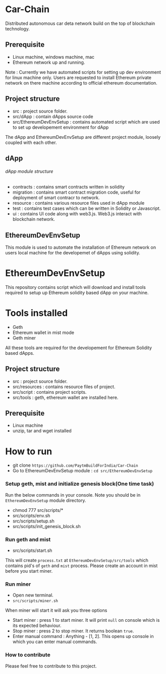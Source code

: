 # Car-Chain

Distributed autonomous car deta network build on the top of blockchain technology.

## Prerequisite
- Linux machine, windows machine, mac
- Ethereum network up and running.

Note : Currently we have automated scripts for setting up dev environment for linux machine only.
Users are requested to install Ethereum private network on there machine according to official ethereum documentation.

## Project structure
- src : project source folder.
- src/dApp : contain dApps source code
- src/EthereumDevEnvSetup : contains automated script which are used to set up developement environment for dApp

The dApp and EthereumDevEnvSetup are different project module, loosely coupled with each other.

## dApp

###### dApp module structure
- contracts : contains smart contracts written in solidity 
- migration : contains smart contract migration code, useful for deployment of smart contracr to network.
- resource : contains various resource files used in dApp module
- test : contains test cases which can be written in Solidity or Javascript.
- ui : contains UI code along with web3.js. Web3.js interact with blockchain network.  

## EthereumDevEnvSetup

This module is used to automate the installation of Ethereum network on users local 
machine for the developemet of dApps using solidity.

# EthereumDevEnvSetup

This repository contains script which will download and install tools required to setup up Ethereum solidity based dApp on your machine.

# Tools installed
- Geth
- Ethereum wallet in mist mode
- Geth miner

All these tools are required for the developement for Ethereum Solidity based dApps.

## Project structure
- src : project source folder.
- src/resources : contains resource files of project.
- src/script : contains project scripts.
- src/tools : geth, ethereum wallet are installed here.

## Prerequisite
- Linux machine
- unzip, tar and wget installed

# How to run
 - git clone `https://github.com/PaytmBuildForIndia/Car-Chain`
 - Go to EthereumDevEnvSetup module : `cd src/EthereumDevEnvSetup`

### Setup geth, mist and initialize genesis block(One time task)

Run the below commands in your console. Note you should be in `EthereumDevEnvSetup` module directory.

- chmod 777 src/scripts/*
- src/scripts/env.sh
- src/scripts/setup.sh
- src/scripts/init_genesis_block.sh

### Run geth and mist
- src/scripts/start.sh

This will create `process.txt` at `EthereumDevEnvSetup/src/tools` which contains pid's of `geth` and `mist` process.
Please create an account in mist before you start miner.

### Run miner
- Open new terminal.
- `src/scripts/miner.sh`

When miner will start it will ask you three options
- Start miner : press 1 to start miner. It will print `null` on console which is its expected behaviour.
- Stop miner : press 2 to stop miner. It returns boolean `true`.
- Enter manual command : Anything - [1, 2]. This opens up console in which you can enter manual commands.


### How to contribute
Please feel free to contribute to this project.

